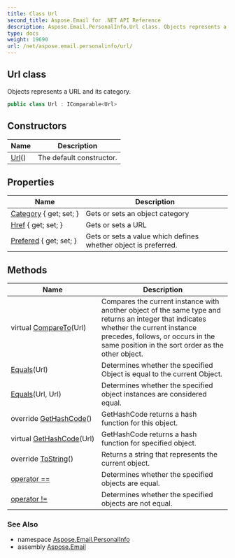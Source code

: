 ```yaml
---
title: Class Url
second_title: Aspose.Email for .NET API Reference
description: Aspose.Email.PersonalInfo.Url class. Objects represents a URL and its category
type: docs
weight: 19690
url: /net/aspose.email.personalinfo/url/
---
```

## Url class

Objects represents a URL and its category.

```csharp
public class Url : IComparable<Url>
```

## Constructors

| Name | Description |
| --- | --- |
| [Url](url/)() | The default constructor. |

## Properties

| Name | Description |
| --- | --- |
| [Category](../../aspose.email.personalinfo/url/category/) { get; set; } | Gets or sets an object category |
| [Href](../../aspose.email.personalinfo/url/href/) { get; set; } | Gets or sets a URL |
| [Prefered](../../aspose.email.personalinfo/url/prefered/) { get; set; } | Gets or sets a value which defines whether object is preferred. |

## Methods

| Name | Description |
| --- | --- |
| virtual [CompareTo](../../aspose.email.personalinfo/url/compareto/)(Url) | Compares the current instance with another object of the same type and returns an integer that indicates whether the current instance precedes, follows, or occurs in the same position in the sort order as the other object. |
| [Equals](../../aspose.email.personalinfo/url/equals/#equals)(Url) | Determines whether the specified Object is equal to the current Object. |
| [Equals](../../aspose.email.personalinfo/url/equals/#equals_1)(Url, Url) | Determines whether the specified object instances are considered equal. |
| override [GetHashCode](../../aspose.email.personalinfo/url/gethashcode/#gethashcode)() | GetHashCode returns a hash function for this object. |
| virtual [GetHashCode](../../aspose.email.personalinfo/url/gethashcode/#gethashcode_1)(Url) | GetHashCode returns a hash function for specified object. |
| override [ToString](../../aspose.email.personalinfo/url/tostring/)() | Returns a string that represents the current object. |
| [operator ==](../../aspose.email.personalinfo/url/op_equality/) | Determines whether the specified objects are equal. |
| [operator !=](../../aspose.email.personalinfo/url/op_inequality/) | Determines whether the specified objects are not equal. |

### See Also

* namespace [Aspose.Email.PersonalInfo](../../aspose.email.personalinfo/)
* assembly [Aspose.Email](../../)


